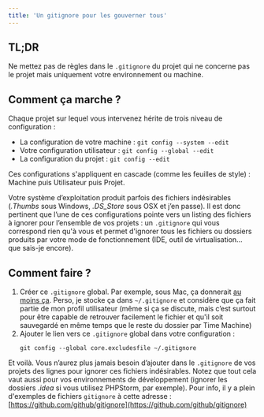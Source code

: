 ```yaml
---
title: 'Un gitignore pour les gouverner tous'
---
```


## TL;DR

Ne mettez pas de règles dans le `.gitignore` du projet qui ne concerne pas le
projet mais uniquement votre environnement ou machine.

<!-- more -->

## Comment ça marche ?

Chaque projet sur lequel vous intervenez hérite de trois niveau de configuration
:

-   La configuration de votre machine : `git config --system --edit`
-   Votre configuration utilisateur : `git config --global --edit`
-   La configuration du projet : `git config --edit`

Ces configurations s'appliquent en cascade (comme les feuilles de style) :
Machine puis Utilisateur puis Projet.

Votre système d’exploitation produit parfois des fichiers indésirables
(_.Thumbs_ sous Windows, _.DS_Store_ sous OSX et j’en passe). Il est donc
pertinent que l’une de ces configurations pointe vers un listing des fichiers à
ignorer pour l’ensemble de vos projets : un `.gitignore` qui vous correspond
rien qu'à vous et permet d'ignorer tous les fichiers ou dossiers produits par
votre mode de fonctionnement (IDE, outil de virtualisation… que sais-je encore).

## Comment faire ?

1.  Créer ce `.gitignore` global. Par exemple, sous Mac, ça donnerait
    [au moins ça](https://github.com/github/gitignore/blob/master/Global/macOS.gitignore).
    Perso, je stocke ça dans `~/.gitignore` et considère que ça fait partie de
    mon profil utilisateur (même si ça se discute, mais c’est surtout pour être
    capable de retrouver facilement le fichier et qu'il soit sauvegardé en même
    temps que le reste du dossier par Time Machine)
2.  Ajouter le lien vers ce `.gitignore` global dans votre configuration :
    ```
    git config --global core.excludesfile ~/.gitignore
    ```

Et voilà. Vous n’aurez plus jamais besoin d’ajouter dans le `.gitignore` de vos
projets des lignes pour ignorer ces fichiers indésirables. Notez que tout cela
vaut aussi pour vos environnements de développement (ignorer les dossiers
_.idea_ si vous utilisez PHPStorm, par exemple). Pour info, il y a plein
d'exemples de fichiers `gitignore` à cette adresse :
[https://github.com/github/gitignore](https://github.com/github/gitignore)
